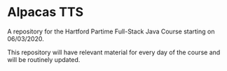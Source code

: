 # Alpacas TTS

A repository for the Hartford Partime Full-Stack Java Course starting on 06/03/2020.

This repository will have relevant material for every day of the course and will be routinely updated.

<!-- TODO: add link to other repos such as glossary -->
